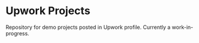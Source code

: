# Upwork Projects
Repository for demo projects posted in Upwork profile. Currently a work-in-progress. 
